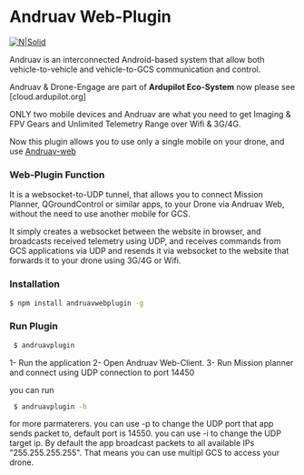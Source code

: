 # Andruav Web-Plugin
[![N|Solid](http://www.andruav.com/_static/andruav.png)](https://nodesource.com/products/nsolid)

Andruav is an interconnected Android-based system that allow both vehicle-to-vehicle and vehicle-to-GCS communication and control. 

Andruav & Drone-Engage are part of **Ardupilot Eco-System** now please see [cloud.ardupilot.org]

ONLY two mobile devices and Andruav are what you need to get Imaging & FPV Gears and Unlimited Telemetry Range over Wifi & 3G/4G. 

Now this plugin allows you to use only a single mobile on your drone, and use [Andruav-web]

###  Web-Plugin Function

It is a websocket-to-UDP tunnel, that allows you to connect Mission Planner, QGroundControl or similar apps, to your Drone via Andruav Web, without the need to use another mobile for GCS.

It simply creates a websocket between the website in browser, and broadcasts received telemetry using UDP, and receives commands from GCS applications via UDP and resends it via websocket to the website that forwards it to your drone using 3G/4G or Wifi.

### Installation

```sh
$ npm install andruavwebplugin -g 
```

### Run Plugin
```sh
 $ andruavplugin 
```
1- Run the application 
2- Open Andruav Web-Client.
3- Run Mission planner and connect using UDP connection to port 14450

you can run 
```sh
 $ andruavplugin -h
```
for more parmaterers.
you can use -p to change the UDP port that app sends packet to, default port is 14550.
you can use -i to change the UDP target ip. By default the app broadcast packets to all available IPs "255.255.255.255".
That means you can use multipl GCS to access your drone.

   [andruav.com]: <http://cloud.ardupilot.org>
   [Andruav-web]: <https://cloud.ardupilot.org:8001/webclient.html>